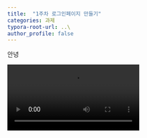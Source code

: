 ```yaml
---
title:  "1주차 로그인페이지 만들기"
categories: 과제
typora-root-url: ..\
author_profile: false
---
```


안녕


<video src="/../../video3.mp4"></video>

